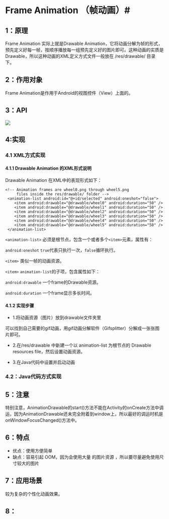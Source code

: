 # Frame Animation （帧动画）#

## 1：原理 ##

Frame Animation 实际上就是Drawable Animation，它将动画分解为帧的形式，预先定义好每一帧，按顺序播放每一组预先定义好的图片即可。这种动画的实质是Drawable，所以这种动画的XML定义方式文件一般放在 /res/drawable/ 目录下。

## 2：作用对象 ##

Frame Animation是作用于Android的视图控件（View）上面的。

## 3：API ##

![](/Resources/FrameAnimation_img1.png)

## 4:实现 ##

### 4.1 XML方式实现 ###

#### 4.1.1 Drawable Animation 的XML形式说明 ####

Drawable Animation 在XML中的表现形式如下：

	<!-- Animation frames are wheel0.png through wheel5.png
	     files inside the res/drawable/ folder -->
	 <animation-list android:id="@+id/selected" android:oneshot="false">
	    <item android:drawable="@drawable/wheel0" android:duration="50" />
	    <item android:drawable="@drawable/wheel1" android:duration="50" />
	    <item android:drawable="@drawable/wheel2" android:duration="50" />
	    <item android:drawable="@drawable/wheel3" android:duration="50" />
	    <item android:drawable="@drawable/wheel4" android:duration="50" />
	    <item android:drawable="@drawable/wheel5" android:duration="50" />
	 </animation-list>

`<animation-list>` 必须是根节点，包含一个或者多个`<item>`元素，属性有：

`android:oneshot` `true`代表只执行一次，`false`循环执行。

`<item>` 类似一帧的动画资源。

`<item>` `animation-list`的子项，包含属性如下：

`android:drawable` 一个frame的Drawable资源。

`android:duration` 一个frame显示多长时间。

#### 4.1.2 实现步骤 ####

- 1.将动画资源（图片）放到drawable文件夹里

可以找到自己需要的gif动画，用gif动画分解软件（Gifsplitter）分解成一张张图片即可。

- 2.在/res/drawable 中新建一个以 animation-list 为根节点的 Drawable resources file，然后设置动画资源。

- 3.在Java代码中设置并启动动画


### 4.2：Java代码方式实现

## 5：注意 ##

特别注意，AnimationDrawable的start()方法不能在Activity的onCreate方法中调运，因为AnimationDrawable还未完全附着到window上，所以最好的调运时机是onWindowFocusChanged()方法中。

## 6：特点 ##

- 优点：使用方便简单
- 缺点：容易引起 OOM，因为会使用大量 的图片资源 ，所以要尽量避免使用尺寸较大的图片

## 7：应用场景 ##

较为复杂的个性化动画效果。

## 8： ##